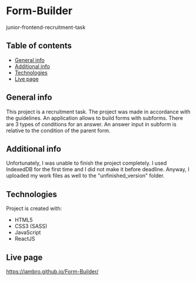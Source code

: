 # Form-Builder
junior-frontend-recruitment-task

## Table of contents
* [General info](#general-info)
* [Additional info](#additional-info)
* [Technologies](#technologies)
* [Live page](#live-page)

## General info
This project is a recruitment task. The project was made in accordance with the guidelines. An application allows to build forms with subforms. There are 3 types of conditions for an answer. An answer input in subform is relative to the condition of the parent form.

## Additional info
Unfortunately, I was unable to finish the project completely. I used IndexedDB for the first time and I did not make it before deadline. Anyway, I uploaded my work files as well to the "unfinished_version" folder.

## Technologies
Project is created with:
* HTML5
* CSS3 (SASS)
* JavaScript
* ReactJS

## Live page
https://iambro.github.io/Form-Builder/
